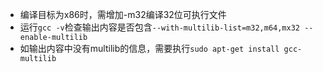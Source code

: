 - 编译目标为x86时，需增加-m32编译32位可执行文件
- 运行```gcc -v```检查输出内容是否包含```--with-multilib-list=m32,m64,mx32 --enable-multilib```
- 如输出内容中没有multilib的信息，需要执行```sudo apt-get install gcc-multilib```

